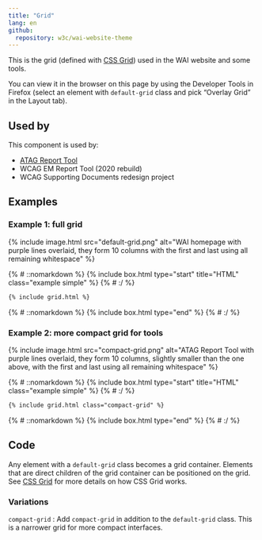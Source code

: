 ```yaml
---
title: "Grid"
lang: en
github:
  repository: w3c/wai-website-theme
---
```


This is the grid (defined with [CSS Grid](https://developer.mozilla.org/en-US/docs/Web/CSS/CSS_Grid_Layout/Basic_Concepts_of_Grid_Layout)) used in the WAI website and some tools.

You can view it in the browser on this page by using the Developer Tools in Firefox (select an element with `default-grid` class and pick “Overlay Grid” in the Layout tab).

## Used by

This component is used by: 

* [ATAG Report Tool](https://w3.org/WAI/atag/report-tool)
* WCAG EM Report Tool (2020 rebuild)
* WCAG Supporting Documents redesign project


## Examples

### Example 1: full grid

{% include image.html src="default-grid.png" alt="WAI homepage with purple lines overlaid, they form 10 columns with the first and last using all remaining whitespace" %}

{% # ::nomarkdown %}
{% include box.html type="start" title="HTML" class="example simple" %}
{% # :/ %}

```html
{% include grid.html %}
``` 

{% # ::nomarkdown %}
{% include box.html type="end" %}
{% # :/ %}


### Example 2: more compact grid for tools

{% include image.html src="compact-grid.png" alt="ATAG Report Tool with purple lines overlaid, they form 10 columns, slightly smaller than the one above, with the first and last using all remaining whitespace" %}

{% # ::nomarkdown %}
{% include box.html type="start" title="HTML" class="example simple" %}
{% # :/ %}

```html
{% include grid.html class="compact-grid" %}
```

{% # ::nomarkdown %}
{% include box.html type="end" %}
{% # :/ %}

## Code

Any element with a `default-grid` class becomes a grid container. Elements that are direct children of the grid container can be positioned on the grid. See [CSS Grid](https://developer.mozilla.org/en-US/docs/Web/CSS/CSS_Grid_Layout/Basic_Concepts_of_Grid_Layout) for more details on how CSS Grid works.

### Variations

`compact-grid`
: Add `compact-grid` in addition to the `default-grid` class. This is a narrower grid for more compact interfaces.
